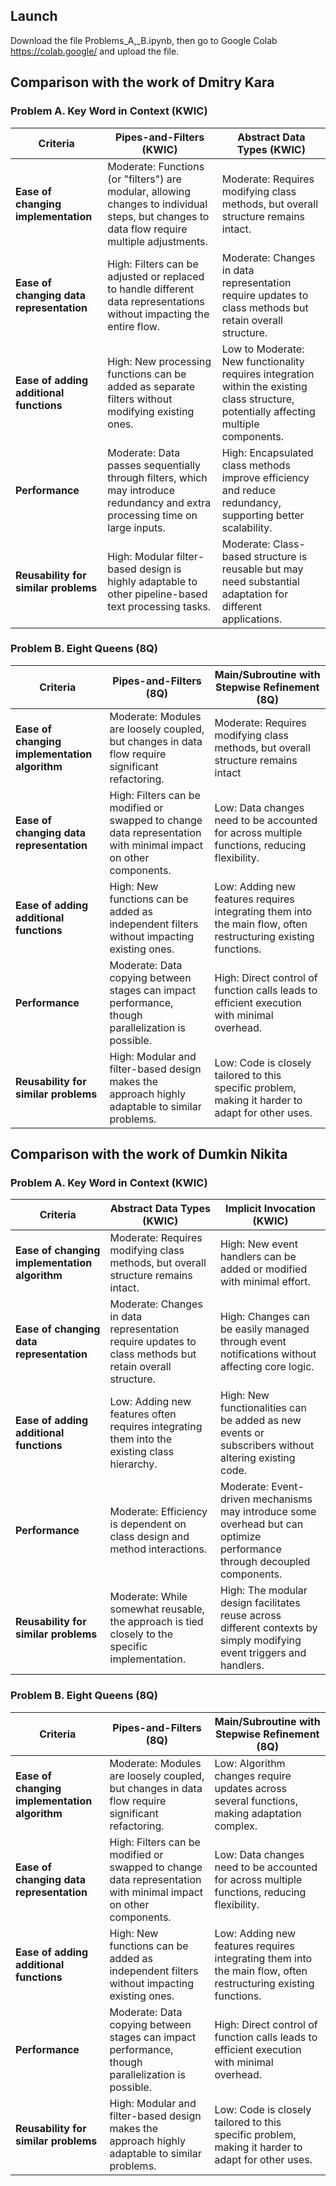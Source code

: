 ## Launch
Download the file Problems_A,_B.ipynb, then go to Google Colab https://colab.google/ and upload the file.

## Comparison with the work of Dmitry Kara

### Problem A. Key Word in Context (KWIC)
| **Criteria**                           | **Pipes-and-Filters (KWIC)**                         | **Abstract Data Types  (KWIC)**                                   |
|----------------------------------------|---------------------------------------------------------------------|---------------------------------------------------------------------------|
| **Ease of changing implementation**    | Moderate: Functions (or "filters") are modular, allowing changes to individual steps, but changes to data flow require multiple adjustments. | Moderate: Requires modifying class methods, but overall structure remains intact. | High: New event handlers can be added or modified with minimal effort.  |
| **Ease of changing data representation** | High: Filters can be adjusted or replaced to handle different data representations without impacting the entire flow. | Moderate: Changes in data representation require updates to class methods but retain overall structure. |
| **Ease of adding additional functions** | High: New processing functions can be added as separate filters without modifying existing ones. | Low to Moderate: New functionality requires integration within the existing class structure, potentially affecting multiple components. |
| **Performance**                        | Moderate: Data passes sequentially through filters, which may introduce redundancy and extra processing time on large inputs. | High: Encapsulated class methods improve efficiency and reduce redundancy, supporting better scalability. |
| **Reusability for similar problems**   | High: Modular filter-based design is highly adaptable to other pipeline-based text processing tasks. | Moderate: Class-based structure is reusable but may need substantial adaptation for different applications. |

### Problem B. Eight Queens (8Q)
| Criteria                           | Pipes-and-Filters (8Q)                             | Main/Subroutine with Stepwise Refinement  (8Q)      |
|------------------------------------|------------------------------------------------|-------------------------------------------------|
| **Ease of changing implementation algorithm** | Moderate: Modules are loosely coupled, but changes in data flow require significant refactoring. | Moderate: Requires modifying class methods, but overall structure remains intact |
| **Ease of changing data representation** | High: Filters can be modified or swapped to change data representation with minimal impact on other components. | Low: Data changes need to be accounted for across multiple functions, reducing flexibility. |
| **Ease of adding additional functions** | High: New functions can be added as independent filters without impacting existing ones. | Low: Adding new features requires integrating them into the main flow, often restructuring existing functions. |
| **Performance**                   | Moderate: Data copying between stages can impact performance, though parallelization is possible. | High: Direct control of function calls leads to efficient execution with minimal overhead. |
| **Reusability for similar problems** | High: Modular and filter-based design makes the approach highly adaptable to similar problems. | Low: Code is closely tailored to this specific problem, making it harder to adapt for other uses. |


## Comparison with the work of Dumkin Nikita


### Problem A. Key Word in Context (KWIC)
| Criteria                           | Abstract Data Types     (KWIC)                         | Implicit Invocation    (KWIC)                        |
|------------------------------------|-------------------------------------------------|------------------------------------------------|
| **Ease of changing implementation algorithm** | Moderate: Requires modifying class methods, but overall structure remains intact. | High: New event handlers can be added or modified with minimal effort. |
| **Ease of changing data representation** | Moderate: Changes in data representation require updates to class methods but retain overall structure. | High: Changes can be easily managed through event notifications without affecting core logic. |
| **Ease of adding additional functions** | Low: Adding new features often requires integrating them into the existing class hierarchy. | High: New functionalities can be added as new events or subscribers without altering existing code. |
| **Performance**                   | Moderate: Efficiency is dependent on class design and method interactions. | Moderate: Event-driven mechanisms may introduce some overhead but can optimize performance through decoupled components. |
| **Reusability for similar problems** | Moderate: While somewhat reusable, the approach is tied closely to the specific implementation. | High: The modular design facilitates reuse across different contexts by simply modifying event triggers and handlers. |


### Problem B. Eight Queens (8Q)
| Criteria                           | Pipes-and-Filters (8Q)                          | Main/Subroutine with Stepwise Refinement (8Q) |
|------------------------------------|-------------------------------------------------|-------------------------------------------------|
| **Ease of changing implementation algorithm** | Moderate: Modules are loosely coupled, but changes in data flow require significant refactoring. | Low: Algorithm changes require updates across several functions, making adaptation complex. |
| **Ease of changing data representation** | High: Filters can be modified or swapped to change data representation with minimal impact on other components. | Low: Data changes need to be accounted for across multiple functions, reducing flexibility. |
| **Ease of adding additional functions** | High: New functions can be added as independent filters without impacting existing ones. | Low: Adding new features requires integrating them into the main flow, often restructuring existing functions. |
| **Performance**                   | Moderate: Data copying between stages can impact performance, though parallelization is possible. | High: Direct control of function calls leads to efficient execution with minimal overhead. |
| **Reusability for similar problems** | High: Modular and filter-based design makes the approach highly adaptable to similar problems. | Low: Code is closely tailored to this specific problem, making it harder to adapt for other uses. |

